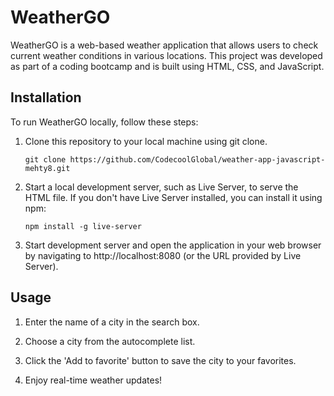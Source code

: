 # WeatherGO

WeatherGO is a web-based weather application that allows users to check current weather conditions in various locations. This project was developed as part of a coding bootcamp and is built using HTML, CSS, and JavaScript.

## Installation

To run WeatherGO locally, follow these steps:

1. Clone this repository to your local machine using git clone.

   ```
   git clone https://github.com/CodecoolGlobal/weather-app-javascript-mehty8.git
     ```
2. Start a local development server, such as Live Server, to serve the HTML file. If you don't have Live Server installed, you can install it using npm:

   ```
   npm install -g live-server

     ```

3. Start development server and open the application in your web browser by navigating to http://localhost:8080 (or the URL provided by Live Server).



## Usage

1. Enter the name of a city in the search box.

2. Choose a city from the autocomplete list.

3. Click the 'Add to favorite' button to save the city to your favorites.

4. Enjoy real-time weather updates!
